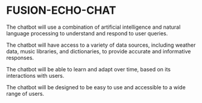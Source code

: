 # FUSION-ECHO-CHAT

The chatbot will use a combination of artificial intelligence and 
natural language processing to understand and respond to user queries.

The chatbot will have access to a variety of data sources, including weather data,
music libraries, and dictionaries, to provide accurate and informative responses.

The chatbot will be able to learn and adapt over time, based on its interactions with users.

The chatbot will be designed to be easy to use and accessible to a wide range of users.
